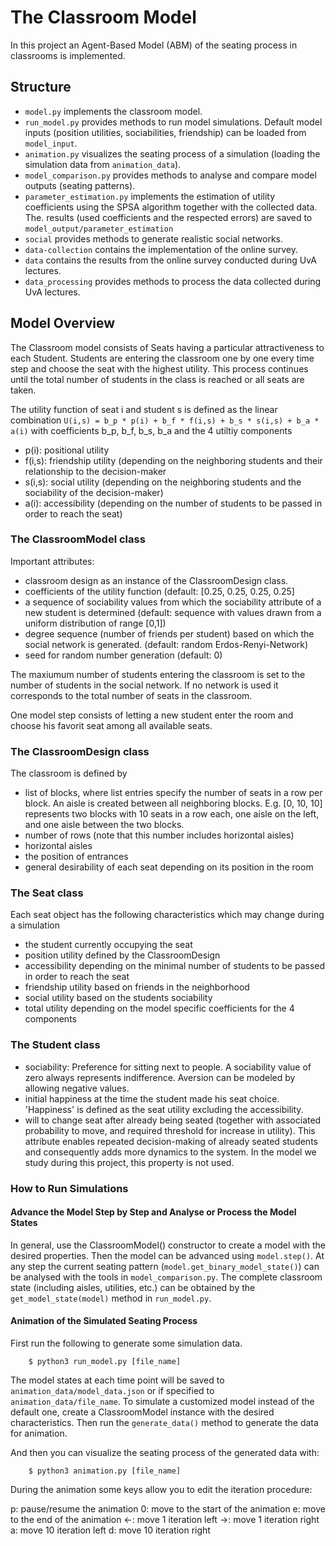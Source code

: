 # The Classroom Model
In this project an Agent-Based Model (ABM) of the seating process in classrooms is implemented.

## Structure

* ``model.py`` implements the classroom model.
* ``run_model.py`` provides methods to run model simulations. Default model inputs (position utilities, sociabilities, friendship) can be loaded from ``model_input``.
* ``animation.py`` visualizes the seating process of a simulation (loading the simulation data from ``animation_data``).
* ``model_comparison.py`` provides methods to analyse and compare model outputs (seating patterns).
* ``parameter_estimation.py`` implements the estimation of utility coefficients using the SPSA algorithm together with the collected data. The. results (used coefficients and the respected errors) are saved to ``model_output/parameter_estimation``
* ``social`` provides methods to generate realistic social networks.
* ``data-collection`` contains the implementation of the online survey.
* ``data`` contains the results from the online survey conducted during UvA lectures.
* ``data_processing`` provides methods to process the data collected during UvA lectures.

## Model Overview

The Classroom model consists of Seats having a particular attractiveness to each Student. Students are entering the classroom one by one every time step and choose the seat with the highest utility. This process continues until the total number of students in the class is reached or all seats are taken.

The utility function of seat i and student s is defined as the linear combination
``U(i,s) = b_p * p(i) + b_f * f(i,s) + b_s * s(i,s) + b_a * a(i)``
with coefficients b_p, b_f, b_s, b_a and the 4 utiltiy components
* p(i): positional utility
* f(i,s): friendship utility (depending on the neighboring students and their relationship to the decision-maker
* s(i,s): social utility (depending on the neighboring students and the sociability of the decision-maker)
* a(i): accessibility (depending on the number of students to be passed in order to reach the seat)


### The ClassroomModel class

Important attributes:

* classroom design as an instance of the ClassroomDesign class.
* coefficients of the utility function (default: [0.25, 0.25, 0.25, 0.25]
* a sequence of sociability values from which the sociability attribute of a new student is determined (default: sequence with values drawn from a uniform distribution of range [0,1])
* degree sequence (number of friends per student) based on which the social network is generated. (default: random Erdos-Renyi-Network)
* seed for random number generation (default: 0)

The maxiumum number of students entering the classroom is set to the number of students in the social network. If no network is used it corresponds to the total number of seats in the classroom.

One model step consists of letting a new student enter the room and choose his favorit seat among all available seats.

### The ClassroomDesign class

The classroom is defined by

* list of blocks, where list entries specify the number of seats in a row per block. An aisle is created between all neighboring blocks. E.g. [0, 10, 10] represents two blocks with 10 seats in a row each, one aisle on the left, and one aisle between the two blocks.
* number of rows (note that this number includes horizontal aisles)
* horizontal aisles
* the position of entrances
* general desirability of each seat depending on its position in the room

### The Seat class 

Each seat object has the following characteristics which may change during a simulation

* the student currently occupying the seat
* position utility defined by the ClassroomDesign
* accessibility depending on the minimal number of students to be passed in order to reach the seat
* friendship utility based on friends in the neighborhood
* social utility based on the students sociability
* total utility depending on the model specific coefficients for the 4 components

### The Student class

* sociability: Preference for sitting next to people. A sociability value of zero always represents indifference. Aversion can be modeled by allowing negative values.
* initial happiness at the time the student made his seat choice. 'Happiness' is defined as the seat utility excluding the accessibility.
* will to change seat after already being seated (together with associated probability to move, and required threshold for increase in utility). This attribute enables repeated decision-making of already seated students and consequently adds more dynamics to the system. In the model we study during this project, this property is not used.


### How to Run Simulations

#### Advance the Model Step by Step and Analyse or Process the Model States

In general, use the ClassroomModel() constructor to create a model with the desired properties. Then the model can be advanced using ``model.step()``. At any step the current seating pattern (``model.get_binary_model_state()``) can be analysed with the tools in ``model_comparison.py``. The complete classroom state (including aisles, utilities, etc.) can be obtained by the ``get_model_state(model)`` method in ``run_model.py``.



#### Animation of the Simulated Seating Process

First run the following to generate some simulation data.

```
    $ python3 run_model.py [file_name]
```
The model states at each time point will be saved to ``animation_data/model_data.json`` or if specified to ``animation_data/file_name``.
To simulate a customized model instead of the default one, create a ClassroomModel instance with the desired characteristics. Then run the ``generate_data()`` method to generate the data for animation.

And then you can visualize the seating process of the generated data with:

```
    $ python3 animation.py [file_name]
```


During the animation some keys allow you to edit the iteration procedure:

p: pause/resume the animation
0: move to the start of the animation
e: move to the end of the animation
←: move 1 iteration left
→: move 1 iteration right
a: move 10 iteration left
d: move 10 iteration right


